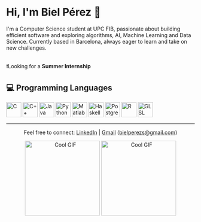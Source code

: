 # Hi, I'm Biel Pérez 👋

I'm a Computer Science student at UPC FIB, passionate about building efficient software and exploring algorithms, AI, Machine Learning and Data Science. Currently based in Barcelona, always eager to learn and take on new challenges.<br><br>


❗Looking for a __Summer Internship__

## 💻 Programming Languages

<p>
  <img src="https://cdn.jsdelivr.net/gh/devicons/devicon/icons/c/c-original.svg" alt="C" width="40" height="40" /> <!-- C -->
  <img src="https://cdn.jsdelivr.net/gh/devicons/devicon/icons/cplusplus/cplusplus-original.svg" alt="C++" width="40" height="40" /> <!-- C++ -->
  <img src="https://cdn.jsdelivr.net/gh/devicons/devicon/icons/java/java-original.svg" alt="Java" width="40" height="40" /> <!-- Java -->
  <img src="https://cdn.jsdelivr.net/gh/devicons/devicon/icons/python/python-original.svg" alt="Python" width="40" height="40" /> <!-- Python -->
  <img src="https://cdn.jsdelivr.net/gh/devicons/devicon/icons/matlab/matlab-original.svg" alt="Matlab" width="40" height="40" /> <!-- Matlab -->
  <img src="https://cdn.jsdelivr.net/gh/devicons/devicon/icons/haskell/haskell-original.svg" alt="Haskell" width="40" height="40" /> <!-- Haskell -->
  <img src="https://cdn.jsdelivr.net/gh/devicons/devicon/icons/postgresql/postgresql-original.svg" alt="PostgreSQL" width="40" height="40" /> <!-- SQL -->
  <img src="https://cdn.jsdelivr.net/gh/devicons/devicon/icons/r/r-original.svg" alt="R" width="40" height="40" /> <!-- R -->
  <img src="https://cdn.jsdelivr.net/gh/devicons/devicon/icons/opengl/opengl-original.svg" alt="GLSL" width="40" height="40" /> <!-- GLSL -->
  
</p>

---


<div align="center">

  Feel free to connect: [LinkedIn](https://linkedin.com/in/bielperezsilvestre) | [Gmail](mailto:bielperezs@gmail.com) (bielperezs@gmail.com)
  
 <!-- Haskell --> <img src="https://media.tenor.com/5z1r98grT8gAAAAM/star-wars-jar-jar-binks.gif" alt="Cool GIF" width="200" />
  <img src="https://media.tenor.com/5z1r98grT8gAAAAM/star-wars-jar-jar-binks.gif" alt="Cool GIF" width="200" />
</div>


